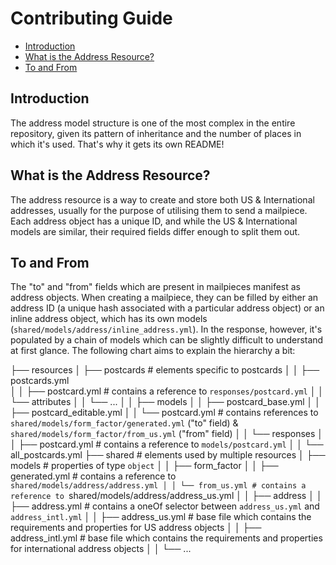 # Contributing Guide

- [Introduction](#introduction)
- [What is the Address Resource?](#what-is-the-address-resource)
- [To and From](#to-and-from)

## Introduction

The address model structure is one of the most complex in the entire repository,
given its pattern of inheritance and the number of places in which it's used. That's
why it gets its own README!

## What is the Address Resource?

The address resource is a way to create and store both US & International addresses,
usually for the purpose of utilising them to send a mailpiece. Each address object
has a unique ID, and while the US & International models are similar, their required
fields differ enough to split them out.

## To and From

The "to" and "from" fields which are present in mailpieces manifest as address objects.
When creating a mailpiece, they can be filled by either an address ID (a unique hash
associated with a particular address object) or an inline address object, which has its
own models (`shared/models/address/inline_address.yml`). In the response, however, it's
populated by a chain of models which can be slightly difficult to understand at first
glance. The following chart aims to explain the hierarchy a bit:

├── resources
│ ├── postcards # elements specific to postcards
│ │ ├── postcards.yml  
│ │ ├── postcard.yml # contains a reference to `responses/postcard.yml`
│ │ └── attributes
│ │ └── ...
│ │ ├── models
│ │ ├── postcard_base.yml
│ │ ├── postcard_editable.yml
│ │ └── postcard.yml # contains references to `shared/models/form_factor/generated.yml` ("to" field) & `shared/models/form_factor/from_us.yml` ("from" field)
│ │ └── responses
│ │ ├── postcard.yml # contains a reference to `models/postcard.yml`
│ │ └── all_postcards.yml
├── shared # elements used by multiple resources
│ ├── models # properties of type `object`
│ │ ├── form_factor
│ │ ├── generated.yml # contains a reference to `shared/models/address/address.yml │ │ └── from_us.yml # contains a reference to `shared/models/address/address_us.yml
│ │ ├── address
│ │ ├── address.yml # contains a oneOf selector between `address_us.yml` and `address_intl.yml`
│ │ ├── address_us.yml # base file which contains the requirements and properties for US address objects
│ │ ├── address_intl.yml # base file which contains the requirements and properties for international address objects
│ │ └── ...
